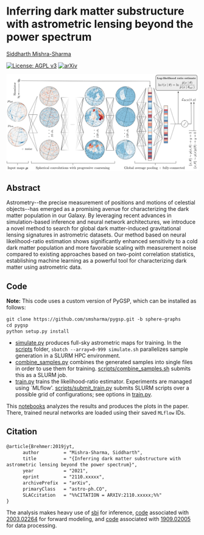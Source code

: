 # Inferring dark matter substructure with astrometric lensing beyond the power spectrum

[Siddharth Mishra-Sharma](smsharma@mit.edu)

[![License: AGPL v3](https://img.shields.io/badge/License-AGPL%20v3-blue.svg)](https://www.gnu.org/licenses/agpl-3.0)
[![arXiv](https://img.shields.io/badge/arXiv-2110.xxxxx%20-green.svg)](https://arxiv.org/abs/2110.xxxxx)

![Summary of model.](paper/arXiv-v1/figures/hig.png)

## Abstract

Astrometry--the precise measurement of positions and motions of celestial objects--has emerged as a promising avenue for characterizing the dark matter population in our Galaxy. By leveraging recent advances in simulation-based inference and neural network architectures, we introduce a novel method to search for global dark matter-induced gravitational lensing signatures in astrometric datasets. Our method based on neural likelihood-ratio estimation shows significantly enhanced sensitivity to a cold dark matter population and more favorable scaling with measurement noise compared to existing approaches based on two-point correlation statistics, establishing machine learning as a powerful tool for characterizing dark matter using astrometric data. 

## Code

**Note:** This code uses a custom version of PyGSP, which can be installed as follows:
```
git clone https://github.com/smsharma/pygsp.git -b sphere-graphs
cd pygsp
python setup.py install
```

- [simulate.py](simulate.py) produces full-sky astrometric maps for training. In the [scripts](scripts/) folder, `sbatch --array=0-999 simulate.sh` parallelizes sample generation in a SLURM HPC environment.
- [combine_samples.py](combine_samples.py) combines the generated samples into single files in order to use them for training. [scripts/combine_samples.sh](scripts/combine_samples.sh) submits this as a SLURM job.
- [train.py](train.py) trains the likelihood-ratio estimator. Experiments are managed using `MLflow'. [scripts/submit_train.py](scripts/submit_train.py) submits SLURM scripts over a possible grid of configurations; see options in [train.py](trian.py).

This [notebooks](notebooks/01_analysis.ipynb) analyzes the results and produces the plots in the paper. There, trained neural networks are loaded using their saved `MLflow` IDs.

## Citation

```
@article{Brehmer:2019jyt,
      author         = "Mishra-Sharma, Siddharth",
      title          = "{Inferring dark matter substructure with astrometric lensing beyond the power spectrum}",
      year           = "2021",
      eprint         = "2110.xxxxx",
      archivePrefix  = "arXiv",
      primaryClass   = "astro-ph.CO",
      SLACcitation   = "%%CITATION = ARXIV:2110.xxxxx;%%"
}
```

The analysis makes heavy use of [sbi](https://github.com/mackelab/sbi) for inference, [code](https://github.com/smsharma/astrometry-lensing-correlations) associated with [2003.02264](https://arxiv.org/abs/2003.02264) for forward modeling, and [code](https://github.com/smsharma/mining-for-substructure-lens) associated with [1909.02005](https://arxiv.org/abs/1909.02005) for data processing.